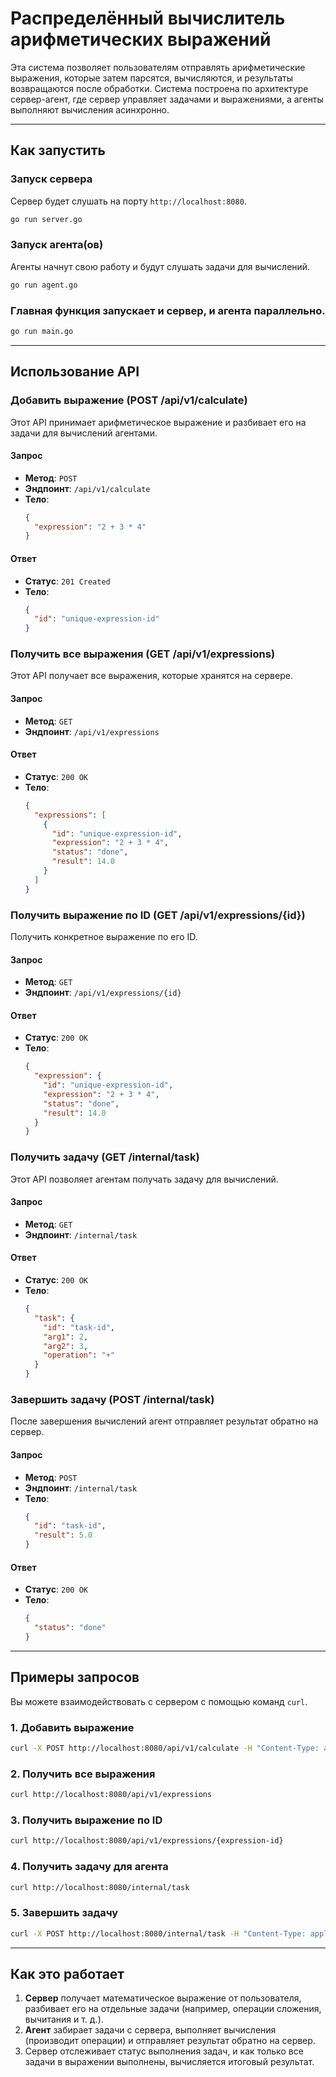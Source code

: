 
# Распределённый вычислитель арифметических выражений

Эта система позволяет пользователям отправлять арифметические выражения, которые затем парсятся, вычисляются, и результаты возвращаются после обработки. Система построена по архитектуре сервер-агент, где сервер управляет задачами и выражениями, а агенты выполняют вычисления асинхронно.

---

## Как запустить

### Запуск сервера

Сервер будет слушать на порту `http://localhost:8080`.

```bash
go run server.go
```

### Запуск агента(ов)

Агенты начнут свою работу и будут слушать задачи для вычислений.

```bash
go run agent.go
```

### Главная функция запускает и сервер, и агента параллельно.

```bash
go run main.go
```

---

## Использование API

### Добавить выражение (POST /api/v1/calculate)

Этот API принимает арифметическое выражение и разбивает его на задачи для вычислений агентами.

#### Запрос
- **Метод**: `POST`
- **Эндпоинт**: `/api/v1/calculate`
- **Тело**:
  ```json
  {
    "expression": "2 + 3 * 4"
  }
  ```

#### Ответ
- **Статус**: `201 Created`
- **Тело**:
  ```json
  {
    "id": "unique-expression-id"
  }
  ```

### Получить все выражения (GET /api/v1/expressions)

Этот API получает все выражения, которые хранятся на сервере.

#### Запрос
- **Метод**: `GET`
- **Эндпоинт**: `/api/v1/expressions`

#### Ответ
- **Статус**: `200 OK`
- **Тело**:
  ```json
  {
    "expressions": [
      {
        "id": "unique-expression-id",
        "expression": "2 + 3 * 4",
        "status": "done",
        "result": 14.0
      }
    ]
  }
  ```

### Получить выражение по ID (GET /api/v1/expressions/{id})

Получить конкретное выражение по его ID.

#### Запрос
- **Метод**: `GET`
- **Эндпоинт**: `/api/v1/expressions/{id}`

#### Ответ
- **Статус**: `200 OK`
- **Тело**:
  ```json
  {
    "expression": {
      "id": "unique-expression-id",
      "expression": "2 + 3 * 4",
      "status": "done",
      "result": 14.0
    }
  }
  ```

### Получить задачу (GET /internal/task)

Этот API позволяет агентам получать задачу для вычислений.

#### Запрос
- **Метод**: `GET`
- **Эндпоинт**: `/internal/task`

#### Ответ
- **Статус**: `200 OK`
- **Тело**:
  ```json
  {
    "task": {
      "id": "task-id",
      "arg1": 2,
      "arg2": 3,
      "operation": "+"
    }
  }
  ```

### Завершить задачу (POST /internal/task)

После завершения вычислений агент отправляет результат обратно на сервер.

#### Запрос
- **Метод**: `POST`
- **Эндпоинт**: `/internal/task`
- **Тело**:
  ```json
  {
    "id": "task-id",
    "result": 5.0
  }
  ```

#### Ответ
- **Статус**: `200 OK`
- **Тело**:
  ```json
  {
    "status": "done"
  }
  ```

---

## Примеры запросов

Вы можете взаимодействовать с сервером с помощью команд `curl`.

### 1. Добавить выражение
```bash
curl -X POST http://localhost:8080/api/v1/calculate -H "Content-Type: application/json" -d '{"expression": "2 + 3 * 4"}'
```

### 2. Получить все выражения
```bash
curl http://localhost:8080/api/v1/expressions
```

### 3. Получить выражение по ID
```bash
curl http://localhost:8080/api/v1/expressions/{expression-id}
```

### 4. Получить задачу для агента
```bash
curl http://localhost:8080/internal/task
```

### 5. Завершить задачу
```bash
curl -X POST http://localhost:8080/internal/task -H "Content-Type: application/json" -d '{"id": "task-id", "result": 14.0}'
```

---

## Как это работает

1. **Сервер** получает математическое выражение от пользователя, разбивает его на отдельные задачи (например, операции сложения, вычитания и т. д.).
2. **Агент** забирает задачи с сервера, выполняет вычисления (производит операции) и отправляет результат обратно на сервер.
3. Сервер отслеживает статус выполнения задач, и как только все задачи в выражении выполнены, вычисляется итоговый результат.
